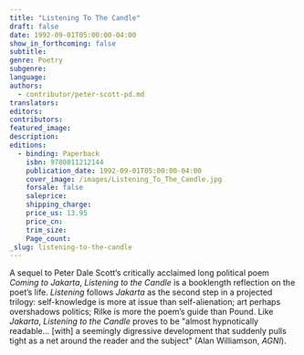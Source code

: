 ```yaml
---
title: "Listening To The Candle"
draft: false
date: 1992-09-01T05:00:00-04:00
show_in_forthcoming: false
subtitle:
genre: Poetry
subgenre:
language:
authors:
  - contributor/peter-scott-pd.md
translators:
editors:
contributors:
featured_image:
description:
editions:
  - binding: Paperback
    isbn: 9780811212144
    publication_date: 1992-09-01T05:00:00-04:00
    cover_image: /images/Listening_To_The_Candle.jpg
    forsale: false
    saleprice:
    shipping_charge:
    price_us: 13.95
    price_cn:
    trim_size:
    Page_count:
_slug: listening-to-the-candle
---
```


A sequel to Peter Dale Scott’s critically acclaimed long political poem _Coming to Jakarta_, _Listening to the Candle_ is a booklength reflection on the poet’s life. _Listening_ follows _Jakarta_ as the second step in a projected trilogy: self-knowledge is more at issue than self-alienation; art perhaps overshadows politics; Rilke is more the poem’s guide than Pound. Like _Jakarta_, _Listening to the Candle_ proves to be "almost hypnotically readable... [with] a seemingly digressive development that suddenly pulls tight as a net around the reader and the subject" (Alan Williamson, _AGNI_).

